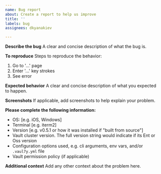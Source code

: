 ```yaml
---
name: Bug report
about: Create a report to help us improve
title: ''
labels: bug
assignees: dkyanakiev

---
```


**Describe the bug**
A clear and concise description of what the bug is.

**To reproduce**
Steps to reproduce the behavior:
1. Go to '...' page
2. Enter '...' key strokes
3. See error

**Expected behavior**
A clear and concise description of what you expected to happen.

**Screenshots**
If applicable, add screenshots to help explain your problem.

**Please complete the following information:**
 - OS: [e.g. iOS, Windows]
 - Terminal [e.g. iterm2]
 - Version [e.g. v0.5.1 or how it was installed if "built from source"]
 - Vault cluster version. The full version string would indicate if its Ent or Oss version
 - Configuration options used, e.g. cli arguments, env vars, and/or `.vaul7y.yml` file
 - Vault permission policy (if applicable) 

**Additional context**
Add any other context about the problem here.